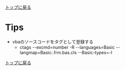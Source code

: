 [トップに戻る](../index.md)

# Tips
- vbaのソースコードをタグとして登録する
	- ctags --excmd=number -R --languages=Basic --langmap=Basic:.frm.bas.cls --Basic-types=-l

[トップに戻る](../index.md)

